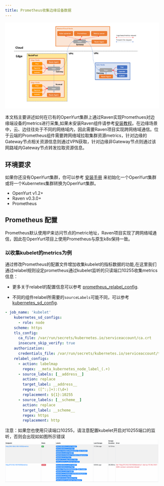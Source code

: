 ```yaml
---
title: Prometheus收集边缘设备数据
---
```


![system-architecture](../../../../../../static/img/docs/core-concepts/prometheus.png)

本文档主要讲述如何在已有的OpenYurt集群上通过Raven实现Promethues对边缘端设备的metrics进行采集,如果未安装Raven组件请参考[安装教程](../../installation/manually-setup.md)。在边缘场景中，云、边往往处于不同的网络域内，因此需要Raven项目实现跨网络域通信。位于云端的Prometheus组件需要跨网络域拉取集群资源metrics，针对边缘的Gateway节点相关资源信息则通过VPN获取，针对边缘非Gateway节点则通过该网路域内Gateway节点转发拉取资源信息。

## 环境要求
如果你还没有OpenYurt集群，你可以参考 [安装手册](../../installation/summary.md) 来初始化一个OpenYurt集群或将一个Kubernetes集群转换为OpenYurt集群。
- OpenYurt v1.2+
- Raven v0.3.0+
- Prometheus




## Prometheus 配置

Prometheus默认使用IP来访问节点的metric地址，Raven项目实现了跨网络域通信，因此在OpenYurt项目上使用Prometheus与原生k8s保持一致。
### 以收集kubelet的metrics为例
通过修改Prometheus的配置文件增加收集kubelet的指标数据的功能,在这里我们通过relabel规则设定prometheus通过kubelet监听的只读端口10255收集metrics信息：


- 更多关于relabel的配置信息可以参考 [prometheus_relabel_config](https://prometheus.io/docs/prometheus/latest/configuration/configuration/#relabel_config).

- 不同的组件relabel所需要的`sourceLabels`可能不同，可以参考[kubernetes_sd_config](https://prometheus.io/docs/prometheus/latest/configuration/configuration/#kubernetes_sd_config).
```yaml
- job_name: 'kubelet'
    kubernetes_sd_configs:
      - role: node
    scheme: https
    tls_config:
      ca_file: /var/run/secrets/kubernetes.io/serviceaccount/ca.crt
      insecure_skip_verify: true
    authorization:
      credentials_file: /var/run/secrets/kubernetes.io/serviceaccount/token
    relabel_configs:
      - action: labelmap
        regex: __meta_kubernetes_node_label_(.+)
      - source_labels: [__address__]
        action: replace
        target_label: __address__
        regex: ([^:;]+):(\d+)
        replacement: ${1}:10255
      - source_labels: [__scheme__]
        action: replace
        target_label: __scheme__
        regex: https
        replacement: http
```
注意：如果您也使用只读端口10255，请注意配置kubelet开启对10255端口的监听，否则会出现如如图所示错误
![system-architecture](../../../../../../static/img/docs/core-concepts/prometheus-test.png)


